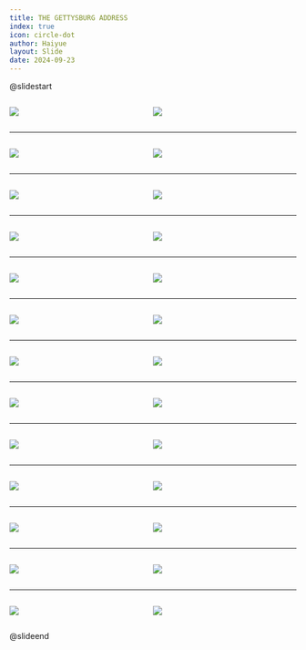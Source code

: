 ```yaml
---
title: THE GETTYSBURG ADDRESS
index: true
icon: circle-dot
author: Haiyue
layout: Slide
date: 2024-09-23
---
```

 
@slidestart

<div style="display:flex">
<div style="flex:1">

![](/reading/english/Level-Z/THE%20GETTYSBURG%20ADDRESS/001.webp)
</div>
<div style="flex:1">

![](/reading/english/Level-Z/THE%20GETTYSBURG%20ADDRESS/002.webp)
</div>
</div>

---

<div style="display:flex">
<div style="flex:1">

![](/reading/english/Level-Z/THE%20GETTYSBURG%20ADDRESS/003.webp)
</div>
<div style="flex:1">

![](/reading/english/Level-Z/THE%20GETTYSBURG%20ADDRESS/004.webp)
</div>
</div>

---

<div style="display:flex">
<div style="flex:1">

![](/reading/english/Level-Z/THE%20GETTYSBURG%20ADDRESS/005.webp)
</div>
<div style="flex:1">

![](/reading/english/Level-Z/THE%20GETTYSBURG%20ADDRESS/006.webp)
</div>
</div>

---

<div style="display:flex">
<div style="flex:1">

![](/reading/english/Level-Z/THE%20GETTYSBURG%20ADDRESS/007.webp)
</div>
<div style="flex:1">

![](/reading/english/Level-Z/THE%20GETTYSBURG%20ADDRESS/008.webp)
</div>
</div>

---

<div style="display:flex">
<div style="flex:1">

![](/reading/english/Level-Z/THE%20GETTYSBURG%20ADDRESS/009.webp)
</div>
<div style="flex:1">

![](/reading/english/Level-Z/THE%20GETTYSBURG%20ADDRESS/010.webp)
</div>
</div>

---

<div style="display:flex">
<div style="flex:1">

![](/reading/english/Level-Z/THE%20GETTYSBURG%20ADDRESS/011.webp)
</div>
<div style="flex:1">

![](/reading/english/Level-Z/THE%20GETTYSBURG%20ADDRESS/012.webp)
</div>
</div>

---

<div style="display:flex">
<div style="flex:1">

![](/reading/english/Level-Z/THE%20GETTYSBURG%20ADDRESS/013.webp)
</div>
<div style="flex:1">

![](/reading/english/Level-Z/THE%20GETTYSBURG%20ADDRESS/014.webp)
</div>
</div>

---

<div style="display:flex">
<div style="flex:1">

![](/reading/english/Level-Z/THE%20GETTYSBURG%20ADDRESS/015.webp)
</div>
<div style="flex:1">

![](/reading/english/Level-Z/THE%20GETTYSBURG%20ADDRESS/016.webp)
</div>
</div>

---

<div style="display:flex">
<div style="flex:1">

![](/reading/english/Level-Z/THE%20GETTYSBURG%20ADDRESS/017.webp)
</div>
<div style="flex:1">

![](/reading/english/Level-Z/THE%20GETTYSBURG%20ADDRESS/018.webp)
</div>
</div>

---

<div style="display:flex">
<div style="flex:1">

![](/reading/english/Level-Z/THE%20GETTYSBURG%20ADDRESS/019.webp)
</div>
<div style="flex:1">

![](/reading/english/Level-Z/THE%20GETTYSBURG%20ADDRESS/020.webp)
</div>
</div>

---

<div style="display:flex">
<div style="flex:1">

![](/reading/english/Level-Z/THE%20GETTYSBURG%20ADDRESS/021.webp)
</div>
<div style="flex:1">

![](/reading/english/Level-Z/THE%20GETTYSBURG%20ADDRESS/022.webp)
</div>
</div>

---

<div style="display:flex">
<div style="flex:1">

![](/reading/english/Level-Z/THE%20GETTYSBURG%20ADDRESS/023.webp)
</div>
<div style="flex:1">

![](/reading/english/Level-Z/THE%20GETTYSBURG%20ADDRESS/024.webp)
</div>
</div>

---

<div style="display:flex">
<div style="flex:1">

![](/reading/english/Level-Z/THE%20GETTYSBURG%20ADDRESS/025.webp)
</div>
<div style="flex:1">

![](/reading/english/Level-Z/THE%20GETTYSBURG%20ADDRESS/026.webp)
</div>
</div>

@slideend